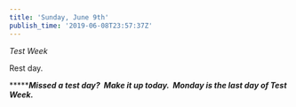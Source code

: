 ```yaml
---
title: 'Sunday, June 9th'
publish_time: '2019-06-08T23:57:37Z'
---
```


*Test Week*

Rest day.

**\******Missed a test day?  Make it up today.  Monday is the last day
of Test Week.***
